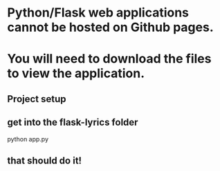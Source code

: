 # Python/Flask web applications cannot be hosted on Github pages.
# You will need to download the files to view the application.

## Project setup
## get into the flask-lyrics folder

python app.py

## that should do it!

